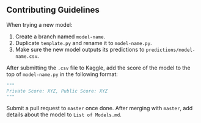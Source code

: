 ## Contributing Guidelines

When trying a new model:

1. Create a branch named `model-name`.
2. Duplicate `template.py` and rename it to `model-name.py`.
3. Make sure the new model outputs its predictions to `predictions/model-name.csv`.

After submitting the `.csv` file to Kaggle, add the score of the model to the top of `model-name.py` in the following format:

```python
"""
Private Score: XYZ, Public Score: XYZ
"""
```

Submit a pull request to `master` once done. After merging with `master`, add details about the model to `List of Models.md`.
